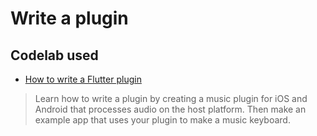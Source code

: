 # Write a plugin

## Codelab used

* [How to write a Flutter plugin](https://codelabs.developers.google.com/codelabs/write-flutter-plugin/#0)
> Learn how to write a plugin by creating a music plugin for iOS and Android that processes audio on the host platform. Then make an example app that uses your plugin to make a music keyboard.

